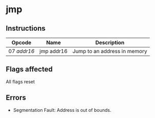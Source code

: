 # jmp

## Instructions
|Opcode|Name|Description|
|---|---|---|
| 07 _addr16_ | jmp addr16 | Jump to an address in memory |

## Flags affected
All flags reset

## Errors
- Segmentation Fault: Address is out of bounds.